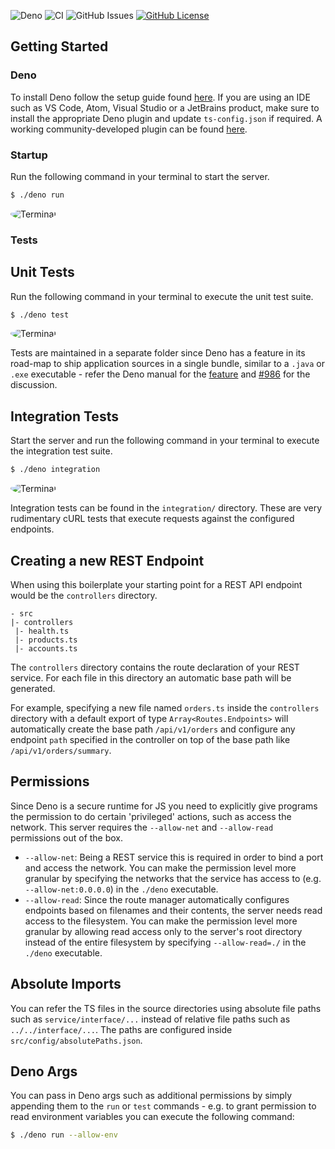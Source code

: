 ![Deno](https://img.shields.io/badge/deno-v1.x.x-success?logo=deno&style=flat)
![CI](https://github.com/damianperera/Deno-REST-Boilerplate/workflows/CI/badge.svg?branch=master&event=push) ![GitHub Issues](https://img.shields.io/github/issues/damianperera/Deno-REST-Boilerplate) [![GitHub License](https://img.shields.io/github/license/damianperera/Deno-REST-Boilerplate)](https://github.com/damianperera/Deno-REST-Boilerplate/blob/master/LICENSE)
## Getting Started
### Deno
To install Deno follow the setup guide found [here](https://deno.land/#installation). If you are using an IDE such as VS Code, Atom, Visual Studio or a JetBrains product, make sure to install the appropriate Deno plugin and update `ts-config.json` if required. A working community-developed plugin can be found [here](https://github.com/justjavac/typescript-deno-plugin).

### Startup
Run the following command in your terminal to start the server.

```bash
$ ./deno run
```
<p align="left"><img style="border-radius:50%" src="https://s7.gifyu.com/images/deno-run.gif" alt="Terminal"/></p>

### Tests
## Unit Tests
Run the following command in your terminal to execute the unit test suite.

```bash
$ ./deno test
```
<p align="left"><img style="border-radius:50%" src="https://s7.gifyu.com/images/deno-test.gif" alt="Terminal"/></p>

Tests are maintained in a separate folder since Deno has a feature in its road-map to ship application sources in a single bundle, similar to a `.java` or `.exe` executable - refer the Deno manual for the [feature](https://deno.land/manual#feature-highlights) and [#986](https://github.com/denoland/deno/issues/986) for the discussion.

## Integration Tests
Start the server and run the following command in your terminal to execute the integration test suite.

```bash
$ ./deno integration
```
<p align="left"><img style="border-radius:50%" src="https://s7.gifyu.com/images/deno-integration.gif" alt="Terminal"/></p>

Integration tests can be found in the `integration/` directory. These are very rudimentary cURL tests that execute requests against the configured endpoints.

## Creating a new REST Endpoint
When using this boilerplate your starting point for a REST API endpoint would be the `controllers` directory.

```
- src
|- controllers
 |- health.ts
 |- products.ts
 |- accounts.ts
```

The `controllers` directory contains the route declaration of your REST service. For each file in this directory an automatic base path will be generated. 

For example, specifying a new file named `orders.ts` inside the `controllers` directory with a default export of type `Array<Routes.Endpoints>` will automatically create the base path `/api/v1/orders` and configure any endpoint `path` specified in the controller on top of the base path like `/api/v1/orders/summary`.

## Permissions
Since Deno is a secure runtime for JS you need to explicitly give programs the permission to do certain 'privileged' actions, such as access the network. This server requires the `--allow-net` and `--allow-read` permissions out of the box.

- `--allow-net`: Being a REST service this is required in order to bind a port and access the network. You can make the permission level more granular by specifying the networks that the service has access to (e.g. `--allow-net:0.0.0.0`) in the `./deno` executable.
- `--allow-read`: Since the route manager automatically configures endpoints based on filenames and their contents, the server needs read access to the filesystem. You can make the permission level more granular by allowing read access only to the server's root directory instead of the entire filesystem by specifying `--allow-read=./` in the `./deno` executable.

## Absolute Imports
You can refer the TS files in the source directories using absolute file paths such as `service/interface/...` instead of relative file paths such as `../../interface/...`. The paths are configured inside `src/config/absolutePaths.json`.

## Deno Args
You can pass in Deno args such as additional permissions by simply appending them to the `run` or `test` commands - e.g. to grant permission to read environment variables you can execute the following command:

```bash
$ ./deno run --allow-env
```
